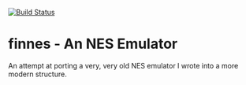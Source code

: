 [![Build Status](https://travis-ci.org/bobbylight/Finnes.svg?branch=master)](https://travis-ci.org/bobbylight/Finnes)

# finnes - An NES Emulator

An attempt at porting a very, very old NES emulator I wrote into
a more modern structure.
